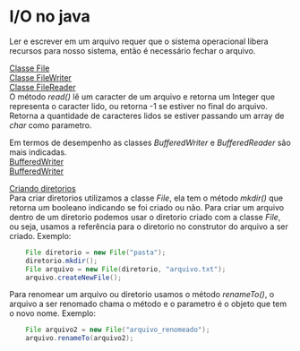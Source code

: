 # I/O no java
Ler e escrever em um arquivo requer que o sistema operacional libera recursos para nosso sistema, então é necessário fechar o arquivo.

[Classe File](test/FileTest01.java)<br>
[Classe FileWriter](test/FileWriterTest01.java)<br>
[Classe FileReader](test/FileReaderTest01.java)<br>
O método *read()* lê um caracter de um arquivo e retorna um Integer que representa o caracter lido, ou retorna -1 se estiver no final do arquivo. Retorna a quantidade de caracteres lidos se estiver passando um array de *char* como parametro.

Em termos de desempenho as classes *BufferedWriter* e *BufferedReader* são mais indicadas.<br>
[BufferedWriter](test/BufferedWriterTest01.java)<br>
[BufferedWriter](test/BufferedReaderTest01.java)

[Criando diretorios](test/FileTest02.java)<br>
Para criar diretorios utilizamos a classe *File*, ela tem o método *mkdir()* que retorna um booleano indicando se foi criado ou não. Para criar um arquivo dentro de um diretorio podemos usar o diretorio criado com a classe *File*, ou seja, usamos a referência para o diretorio no construtor do arquivo a ser criado. Exemplo:<br> 
```java
    File diretorio = new File("pasta");
    diretorio.mkdir();
    File arquivo = new File(diretorio, "arquivo.txt");
    arquivo.createNewFile();
```
Para renomear um arquivo ou diretorio usamos o método *renameTo()*, o arquivo a ser renomado chama o método e o parametro é o objeto que tem o novo nome. Exemplo:<br> 
```java
    File arquivo2 = new File("arquivo_renomeado");
    arquivo.renameTo(arquivo2);
```